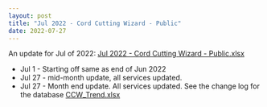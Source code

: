 ```yaml
---
layout: post
title: "Jul 2022 - Cord Cutting Wizard - Public"
date: 2022-07-27
---
```

<p>An update for Jul of 2022: <a href="/Jul 2022 - Cord Cutting Wizard - Public.xlsx">Jul 2022 - Cord Cutting Wizard - Public.xlsx</a>
  <p>
    <ul>
      <li>Jul 1 - Starting off same as end of Jun 2022
      <li>Jul 27 - mid-month update, all services updated. 
      <li>Jul 27 - Month end update. All services updated. See the change log for the database <a href="/CCW_Trend.xlsx">CCW_Trend.xlsx</a>
    </ul>
